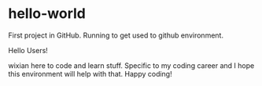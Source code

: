 # hello-world
First project in GitHub. Running to get used to github environment.

Hello Users!

wixian here to code and learn stuff. Specific to my coding career and I hope this environment will help with that. Happy coding!
